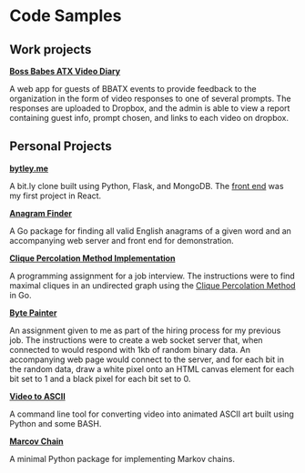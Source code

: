 # Code Samples

## Work projects
**[Boss Babes ATX Video Diary](https://github.com/marcushaddon/bbatx-video-client)**

A web app for guests of BBATX events to provide feedback to the organization in the form of video responses to one of several prompts. The responses are uploaded to Dropbox, and the admin is able to view a report containing guest info, prompt chosen, and links to each video on dropbox. 


## Personal Projects
**[bytley.me](https://github.com/marcushaddon/bytely.me-backend)**

A bit.ly clone built using Python, Flask, and MongoDB. The [front end](https://github.com/marcushaddon/bytely.me-frontend) was my first project in React.


**[Anagram Finder](https://github.com/marcushaddon/anagolang)**

A Go package for finding all valid English anagrams of a given word and an accompanying web server and front end for demonstration.


**[Clique Percolation Method Implementation](https://github.com/marcushaddon/go-clique-perc)**

A programming assignment for a job interview. The instructions were to find maximal cliques in an undirected graph using the [Clique Percolation Method](https://en.wikipedia.org/wiki/Clique_percolation_method) in Go.


**[Byte Painter](https://github.com/marcushaddon/byte-painter)**

An assignment given to me as part of the hiring process for my previous job. The instructions were to create a web socket server that, when connected to would respond with 1kb of random binary data. An accompanying web page would connect to the server, and for each bit in the random data, draw a white pixel onto an HTML canvas element for each bit set to 1 and a black pixel for each bit set to 0.


**[Video to ASCII](https://github.com/marcushaddon/ascii-art)**

A command line tool for converting video into animated ASCII art built using Python and some BASH.


**[Marcov Chain](https://github.com/marcushaddon/marcov-chain)**

A minimal Python package for implementing Markov chains.

